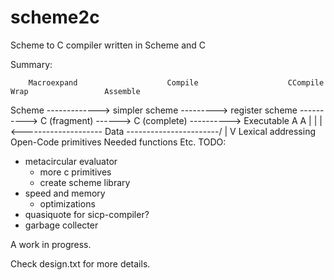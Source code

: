 # scheme2c
Scheme to C compiler written in Scheme and C

Summary:

        Macroexpand                    Compile                    CCompile                 Wrap                 Assemble
Scheme -------------> simpler scheme  ---------> register scheme ----------> C (fragment) ------> C (complete) ----------> Executable
                                          A                                                  A
                                          |                                                  |
                                          |<-------------------- Data -----------------------/
                                          |
                                          V
                                   Lexical addressing
                                   Open-Code primitives
                                   Needed functions
                                   Etc.
TODO:
- metacircular evaluator
  - more c primitives
  - create scheme library
- speed and memory
  - optimizations
- quasiquote for sicp-compiler?
- garbage collecter


A work in progress.

Check design.txt for more details.
